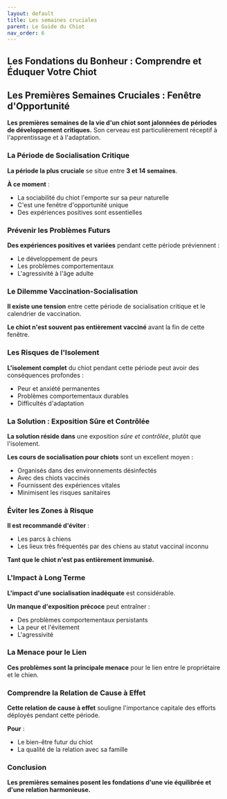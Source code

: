 ```yaml
---
layout: default
title: Les semaines cruciales
parent: Le Guide du Chiot
nav_order: 6
---
```


## **Les Fondations du Bonheur : Comprendre et Éduquer Votre Chiot**

## **Les Premières Semaines Cruciales : Fenêtre d'Opportunité**

**Les premières semaines de la vie d'un chiot sont jalonnées de périodes de développement critiques.** Son cerveau est particulièrement réceptif à l'apprentissage et à l'adaptation.

### **La Période de Socialisation Critique**

**La période la plus cruciale** se situe entre **3 et 14 semaines**.

**À ce moment** :
- La sociabilité du chiot l'emporte sur sa peur naturelle
- C'est une fenêtre d'opportunité unique
- Des expériences positives sont essentielles

### **Prévenir les Problèmes Futurs**

**Des expériences positives et variées** pendant cette période préviennent :
- Le développement de peurs
- Les problèmes comportementaux
- L'agressivité à l'âge adulte

### **Le Dilemme Vaccination-Socialisation**

**Il existe une tension** entre cette période de socialisation critique et le calendrier de vaccination.

**Le chiot n'est souvent pas entièrement vacciné** avant la fin de cette fenêtre.

### **Les Risques de l'Isolement**

**L'isolement complet** du chiot pendant cette période peut avoir des conséquences profondes :
- Peur et anxiété permanentes
- Problèmes comportementaux durables
- Difficultés d'adaptation

### **La Solution : Exposition Sûre et Contrôlée**

**La solution réside dans** une exposition *sûre et contrôlée*, plutôt que l'isolement.

**Les cours de socialisation pour chiots** sont un excellent moyen :
- Organisés dans des environnements désinfectés
- Avec des chiots vaccinés
- Fournissent des expériences vitales
- Minimisent les risques sanitaires

### **Éviter les Zones à Risque**

**Il est recommandé d'éviter** :
- Les parcs à chiens
- Les lieux très fréquentés par des chiens au statut vaccinal inconnu

**Tant que le chiot n'est pas entièrement immunisé.**

### **L'Impact à Long Terme**

**L'impact d'une socialisation inadéquate** est considérable.

**Un manque d'exposition précoce** peut entraîner :
- Des problèmes comportementaux persistants
- La peur et l'évitement
- L'agressivité

### **La Menace pour le Lien**

**Ces problèmes sont la principale menace** pour le lien entre le propriétaire et le chien.

### **Comprendre la Relation de Cause à Effet**

**Cette relation de cause à effet** souligne l'importance capitale des efforts déployés pendant cette période.

**Pour** :
- Le bien-être futur du chiot
- La qualité de la relation avec sa famille

### **Conclusion**

**Les premières semaines posent les fondations d'une vie équilibrée et d'une relation harmonieuse.** 